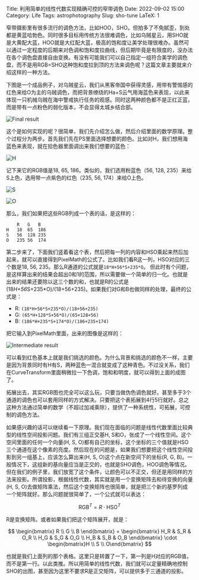 Title: 利用简单的线性代数实现精确可控的窄带调色
Date: 2022-09-02 15:00
Category: Life
Tags: astrophotography
Slug: sho-tune
LaTeX: 1

窄带摄影里有很多流行的调色方法，比如HOO，SHO。但拍多了不免腻歪，到处都是黄蓝哈勃色。同时很多目标用传统方法很难调色，比如乌贼星云，用SHO就是大黄配大蓝，HOO就是大红配大蓝，极高的饱和度让美学处理很难办。虽然可以通过一定程度的后期来对色调和饱和度拉曲线，但后期毕竟是有限度的，没办法在各个调色盘直接自由变换。有没有可能我们可以自己指定一组符合美学的调色盘，而不是用RGB=SHO这种饱和度拉到顶的方法来调色呢？这篇文章主要就来介绍这样的一种方法。

下图是一个成品例子，对乌贼星云，我们从黑客帝国中获得灵感，用带有警惕感的红色来给O为主的乌贼调色，而把背景缭绕的Ha+S云气用海蓝色来表现，以此来体现一只机械乌贼在海中警戒执行任务的观感。同时这两种颜色都不是正红正蓝，而是带有一点粉色的弱化版本，不会显得太城乡结合部。

![Final result](/images/sho-tune-final-result.jpg)

这个是如何实现的呢？很简单，我们先介绍怎么做，然后介绍里面的数学原理。整个过程分为两步。首先我们先在PS里面选择想要的颜色。比如对H，我们想用海蓝色来表现，就在拾色器里面调出来我们想要的蓝色：

![H](/images/sho-tune-h.png)

记下来它的RGB值是18, 65, 186。类似的，我们选用粉蓝色（56, 128, 235）来给S上色，选用带一点紫色的红色（235, 56, 174）来给O上色。

![S](/images/sho-tune-s.png)

![O](/images/sho-tune-o.png)

那么，我们如果把这些RGB列成一个表的话，是这样的：

```
	R	G	B
H	18	65	186
S	56	128	235
O	235	56	174
```

第二步来了，下面我们竖着看这个表，然后把每一列的内容和HSO乘起来然后加起来，就可以直接得到PixelMath的公式了。比如我们看R这一列，HSO对应的三个数是18, 56, 235。那么R通道的公式就是`18*H+56*S+235*O`。 但此时有个问题，是这样算出来的结果会超出0和1的范围，所以需要做一个简单的归一化。也就是出来的结果还要除以这三个数的和，也就是R的公式是(18*H+56*S+235*O)/(18+56+235)。如果我们对G和B也做同样的处理，最终的公式是：

* R: `(18*H+56*S+235*O)/(18+56+235)`
* G: `(65*H+128*S+56*O)/(65+128+56)`
* B: `(186*H+235*S+174*O)/(186+235+174)`

把它输入到PixelMath里面，出来的图像是这样的：

![Intermediate result](/images/sho-tune-result.png)

可以看到红色基本上就是我们挑选的颜色。为什么背景和挑选的颜色不一样，主要是因为背景同时有H有S，两种蓝色一混合就变成了这种青色。不过没关系，我们在CurveTransform里面稍微拉一下色调，饱和和明度，就可以得到上面的成图了。

拓展出去，其实RGB图也完全可以这么玩，只要当做伪色调色就好。甚至多于3个通道的调色也可以套用同样的方式解决。只要把这个表拓展到4行5行就好。总之这种方法通过简单的数学（不超过加减乘除），提供了一种系统性，可拓展，可控制的调色方法。

如果感兴趣的话可以继续看一下原理。我们现在面临的问题是线性代数里面比较典型的线性空间投影问题。我们有三组正交基H, S和O，张成了一个线性空间。这个空间里面的任何一个向量(H, S, O)都有自己的坐标，这个坐标的三个值就是HSO三个通道在这个像素的亮度。然后现在的问题是，如果我们想要把这个线性空间投影到另一组基上，应该怎么算出来(H, S, O)这个点在新空间下的坐标(R, G, B)。一般情况下，这组新的基向量应当是正交的，也就是SHO调色，HOO调色等情况。但在我们的例子里，我们放宽了这个条件，让颜色可以不正交，但还是用同样的方法来投影。所谓投影，根据线性代数，其实就是用一个变换矩阵去和待变换的向量(H, S, O)去做矩阵乘法，然后这个变换矩阵也很简单，就是把三个新的基罗列成一个矩阵就好。那么问题就很简单了，一个公式就可以表达：

$$ \text{RGB}^T = R \cdot \text{HSO}^T $$

R是变换矩阵。或者如果我们把这个矩阵展开，就是：

$$ \begin{bmatrix} R \\ G \\ B \end{bmatrix} = \begin{bmatrix} H_R & S_R & O_R \\ H_G & S_G & O_G \\ H_B & S_B & O_B \end{bmatrix} \cdot \begin{bmatrix}H \\ S \\ O\end{bmatrix} $$

也就是我们上面列的那个表格。这里只是转置了一下，第一列是H对应的RGB值，而不是第一行。以此类推。所以用简单的线性代数，我们就可以定量精确地控制SHO的出图，甚至因为这里不要求R是正交矩阵，可以提供多于三通道的投影。
